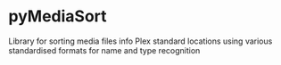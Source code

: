 # pyMediaSort
Library for sorting media files info Plex standard locations using various standardised formats for name and type recognition
